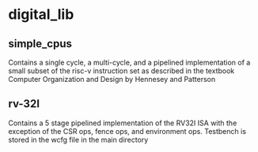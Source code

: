 # digital_lib

## simple_cpus
Contains a single cycle, a multi-cycle, and a pipelined implementation of a small subset of the risc-v instruction set as described in the
textbook Computer Organization and Design by Hennesey and Patterson

## rv-32I
Contains a 5 stage pipelined implementation of the RV32I ISA with the exception of the CSR ops, fence ops, and environment ops.
Testbench is stored in the wcfg file in the main directory

